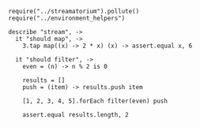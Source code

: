     require("../streamatorium").pollute()
    require("../environment_helpers")

    describe "stream", ->
      it "should map", ->
        3.tap map((x) -> 2 * x) (x) -> assert.equal x, 6

      it "should filter", ->
        even = (n) -> n % 2 is 0

        results = []
        push = (item) -> results.push item

        [1, 2, 3, 4, 5].forEach filter(even) push

        assert.equal results.length, 2
